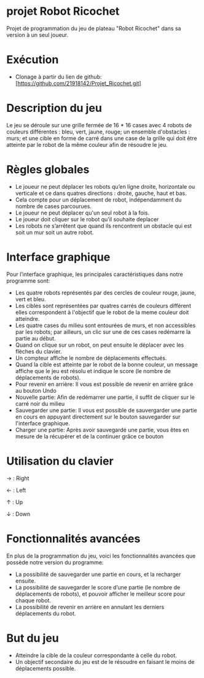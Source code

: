 # projet Robot Ricochet
Projet de programmation du jeu de plateau "Robot Ricochet" dans sa version à un seul joueur.

# Exécution 
- Clonage à partir du lien de github:
[https://github.com/21918142/Projet_Ricochet.git]

# Description du jeu
Le jeu se déroule sur une grille fermée de 16 * 16 cases avec 4 robots de couleurs différentes : bleu, vert, jaune, rouge; un ensemble d'obstacles : murs; et une cible en forme de carré dans une case de la grille qui doit être atteinte par le robot de la même couleur afin de résoudre le jeu.

# Règles globales
- Le joueur ne peut déplacer les robots qu’en ligne droite, horizontale ou verticale et ce dans quatres directions : droite, gauche, haut et bas.
- Cela compte pour un déplacement de robot, indépendamment du nombre de cases parcourues.
- Le joueur ne peut déplacer qu'un seul robot à la fois.
- Le joueur doit cliquer sur le robot qu'il souhaite deplacer
- Les robots ne s’arrêtent que quand ils rencontrent un obstacle qui est soit un mur soit un autre robot.


# Interface graphique
Pour l’interface graphique, les principales caractéristiques dans notre programme sont:
- Les quatre robots représentés par des cercles de couleur rouge, jaune, vert et bleu.
- Les cibles sont représentées par quatres carrés de couleurs différent elles correspondent à l'objectif que le robot de la meme couleur doit atteindre.
- Les quatre cases du milieu sont entourées de murs, et non accessibles par les robots; par ailleurs, un clic sur une de ces cases redémarre la partie au début.
- Quand on clique sur un robot, on peut ensuite le déplacer avec les flèches du clavier.
- Un compteur affiche le nombre de déplacements effectués.
- Quand la cible est atteinte par le robot de la bonne couleur, un message affiche que le jeu est résolu et indique le score (le nombre de déplacements de robots).
- Pour revenir en arrière:
Il vous est possible de revenir en arrière grâce au bouton Undo
- Nouvelle partie:
Afin de redémarrer une partie, il suffit de cliquer sur le carré noir du milieu
- Sauvegarder une partie:
Il vous est possible de sauvergarder une partie en cours en appuyant directement sur le bouton sauvegarder sur l'interface graphique.
- Charger une partie:
Après avoir sauvegardé une partie, vous êtes en mesure de la récupérer et de la continuer grâce ce bouton





# Utilisation du clavier
→ : Right

← : Left

↑  : Up

↓  : Down

# Fonctionnalités avancées
En plus de la programmation du jeu, voici les fonctionnalités avancées que possède notre version du programme:
- La possibilité de sauvegarder une partie en cours, et la recharger ensuite.
- La possibilité de sauvegarder le score d’une partie (le nombre de déplacements de robots), et pouvoir afficher le meilleur score pour chaque robot.
- La possibilité de revenir en arrière en annulant les derniers déplacements du robot.

# But du jeu
- Atteindre la cible de la couleur correspondante à celle du robot.
- Un objectif secondaire du jeu est de le résoudre en faisant le moins de déplacements possible.


